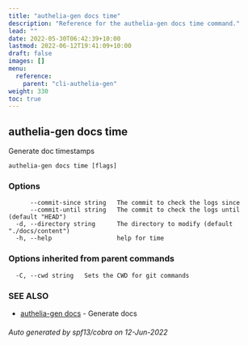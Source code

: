 ```yaml
---
title: "authelia-gen docs time"
description: "Reference for the authelia-gen docs time command."
lead: ""
date: 2022-05-30T06:42:39+10:00
lastmod: 2022-06-12T19:41:09+10:00
draft: false
images: []
menu:
  reference:
    parent: "cli-authelia-gen"
weight: 330
toc: true
---
```


## authelia-gen docs time

Generate doc timestamps

```
authelia-gen docs time [flags]
```

### Options

```
      --commit-since string   The commit to check the logs since
      --commit-until string   The commit to check the logs until (default "HEAD")
  -d, --directory string      The directory to modify (default "./docs/content")
  -h, --help                  help for time
```

### Options inherited from parent commands

```
  -C, --cwd string   Sets the CWD for git commands
```

### SEE ALSO

* [authelia-gen docs](authelia-gen_docs.md)	 - Generate docs

###### Auto generated by spf13/cobra on 12-Jun-2022
